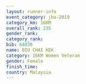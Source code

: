 ```yaml
---
layout: runner-info 
event_category: jbu-2019 
category_km: 16KM  
overall_rank: 235
gender_rank: 
category_rank: 
bib: 64036
name: DIU CHAI KEK
category: 16KM Women Veteran
gender: Female
finish_time: 
country: Malaysia
---
```

